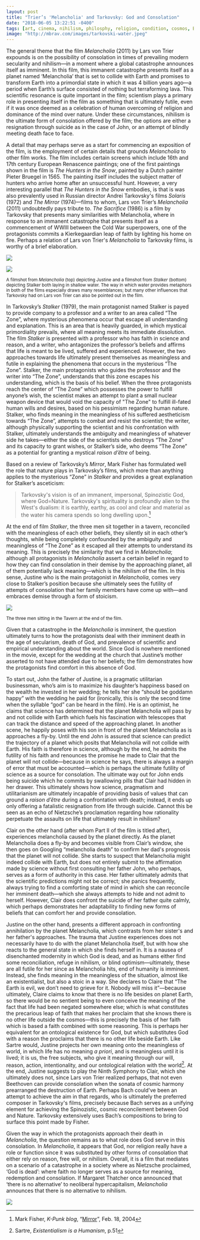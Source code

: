 ```yaml
---
layout: post
title: "Trier’s 'Melancholia' and Tarkovsky: God and Consolation"
date: "2018-06-05 13:22:51 -0400"
tags: [art, cinema, nihilism, philosphy, religion, condition, cosmos, Bach, Nietzsche]
image: "http://mbrav.com/images/tarkovski-water.jpeg"
---
```



The general theme that the film *Melancholia* (2011) by Lars von Trier expounds is on the possibility of consolation in times of prevailing modern secularity and nihilism—in a moment where a global catastrophe announces itself as imminent. In this film, this immanent catastrophe presents itself as a planet named ‘Melancholia’ that is set to collide with Earth and promises to transform Earth into a primordial state in which it was 4 billion years ago—a period when Earth’s surface consisted of nothing but terraforming lava. This scientific resonance is quite important in the film; scientism plays a primary role in presenting itself in the film as something that is ultimately futile, even if it was once deemed as a celebration of human overcoming of religion and dominance of the mind over nature. Under these circumstances, nihilism is the ultimate form of consolation offered by the film; the options are either a resignation through suicide as in the case of John, or an attempt of blindly meeting death face to face.

A detail that may perhaps serve as a start for commencing an exposition of the film, is the employment of certain details that grounds *Melancholia* to other film works. The film includes certain screens which include 16th and 17th century European Renascence paintings; one of the first paintings shown in the film is *The Hunters in the Snow*, painted by a Dutch painter Pieter Bruegel in 1565. The painting itself includes the subject matter of hunters who arrive home after an unsuccessful hunt. However, a very interesting parallel that *The Hunters in the Snow* embodies, is that is was also prevalently used in Russian director Andrei Tarkovsky's films *Solaris* (1972) and *The Mirror* (1974)—films to whom, Lars von Trier’s *Melancholia* (2011) undoubtedly pays tribute to. *The Sacrifice* (1986) is a film by Tarkovsky that presents many similarities with Melancholia, where in response to an immanent catastrophe that presents itself as a commencement of WWIII between the Cold War superpowers, one of the protagonists commits a Kierkegaardian leap of faith by lighting his home on fire. Perhaps a relation of Lars von Trier's *Melancholia* to Tarkovsky films, is worthy of a brief elaboration.



![](http://mbrav.com/images/melancholia-water.jpeg)

![](http://mbrav.com/images/tarkovski-water.jpeg)

<sub> A filmshot from *Melancholia* (top) depicting Justine and a filmshot from *Stalker* (bottom) depicting Stalker both laying in shallow water. The way in which water provides metaphors in both of the films especially draws many resemblances; but many other influences that Tarkovsky had on Lars von Trier can also be pointed out in the film.</sub>

In Tarkovsky’s *Stalker* (1979), the main protagonist named Stalker is payed to provide company to a professor and a writer to an area called “The Zone”, where mysterious phenomena occur that escape all understanding and explanation. This is an area that is heavily guarded, in which mystical primordiality prevails, where all meaning meets its immediate dissolution. The film *Stalker* is presented with a professor who has faith in science and reason, and a writer, who antagonizes the professor’s beliefs and affirms that life is meant to be lived, suffered and experienced. However, the two approaches towards life ultimately present themselves as meaningless and futile in explaining the phenomena that occurs in the mysterious “The Zone”. Stalker, the main protagonists who guides the professor and the writer into “The Zone”, understands that this zone escapes his understanding, which is the basis of his belief. When the three protagonists reach the center of “The Zone” which possesses the power to fulfill anyone’s wish, the scientist makes an attempt to plant a small nuclear weapon device that would void the capacity of "The Zone" to fulfill ill-fated human wills and desires, based on his pessimism regarding human nature. Stalker, who finds meaning in the meaningless of his suffered aestheticism towards “The Zone”, attempts to combat and resist the scientist; the writer, although physically supporting the scientist and his confrontation with Stalker, ultimately understands the ambiguity and meaningless of whatever side he takes—either the side of the scientists who destroys “The Zone” and its capacity to grant wishes, or Stalker’s side, who deems “The Zone” as a potential for granting a mystical *raison d’être* of being.

Based on a review of Tarkovsky’s *Mirror*, Mark Fisher has formulated well the role that nature plays in Tarkovsky’s films, which more than anything applies to the mysterious “Zone” in *Stalker* and provides a great explanation for Stalker’s asceticism:

> Tarkovsky's vision is of an immanent, impersonal, Spinozistic God, where God=Nature. Tarkovsky's spirituality is profoundly alien to the West's dualism: it is earthly, earthy, as cool and clear and material as the water his camera spends so long dwelling upon.[^2]  

[^2]: Mark Fisher, *K-Punk blog*, “[Mirror](http://k-punk.abstractdynamics.org/archives/001727.html)”, Feb. 18, 2004


At the end of film *Stalker*, the three men sit together in a tavern, reconciled with the meaningless of each other beliefs, they silently sit in each other’s thoughts, while being completely confounded by the ambiguity and meaningless of “The Zone” as it escaped all their attempts to understand its meaning. This is precisely the similarity that we find in *Melancholia*; although all protagonists in *Melancholia* assert a certain belief in regard to how they can find consolation in their demise by the approaching planet, all of them potentially lack meaning—which is the nihilism of the film. In this sense, Justine who is the main protagonist in *Melancholia*, comes very close to Stalker’s position because she ultimately sees the futility of attempts of consolation that her family members have come up with—and embraces demise through a form of stoicism.

![](http://mbrav.com/images/stlaker-tavern.jpg)  

<sub>The three men sitting in the Tavern at the end of the film.</sub>


<!--
*Solaris*, a response to Star Wars, is a response to its positivist outlook on space colonization and scientific progress and exposes the horrors of this positivism in which human suffering awakens from it latent slumber after it had been suppressed by positivist rational progress.

to Liu Cixin's sci-fi novel *Three Body Problem* (2006), in which everyone starts playing a game in which planets collide with one another almost becomes an obscene play of modernity where the death of God is accepted.

Mother of Justine was not at the church because she does not believe in marriage, that is well structured by the sister-manager that constructs the image of the wedding.

Claire walks out and looks at the night sky, as if the marriage can not find any reconciliation for her.

![](http://mbrav.com/images/stalker-meteorite.jpeg)
-->

Given that a catastrophe in the *Melancholia* is imminent, the question ultimately turns to how the protagonists deal with their imminent death in the age of secularism, death of God, and prevalence of scientific and empirical understanding about the world. Since God is nowhere mentioned in the movie, except for the wedding at the church that Justine’s mother asserted to not have attended due to her beliefs; the film demonstrates how the protagonists find comfort in this absence of God.


To start out, John the father of Justine, is a pragmatic utilitarian businessman, who’s aim is to maximize his daughter’s happiness based on the wealth he invested in her wedding; he tells her she “should be goddamn happy” with the wedding he paid for (ironically, this is only the second time when the syllable “god” can be heard in the film). He is an optimist, he claims that science has determined that the planet Melancholia will pass by and not collide with Earth which fuels his fascination with telescopes that can track the distance and speed of the approaching planet. In another scene, he happily poses with his son in front of the planet Melancholia as is approaches a fly-by. Until the end John is assured that science can predict the trajectory of a planet which posits that Melancholia will not collide with Earth. His faith is therefore in science, although by the end, he admits the futility of his faith and renounces the promise he made to Clair that the planet will not collide—because in science he says, there is always a margin of error that must be accounted—which is perhaps the ultimate futility of science as a source for consolation. The ultimate way out for John ends being suicide which he commits by swallowing pills that Clair had hidden in her drawer. This ultimately shows how science, pragmatism and utilitarianism are ultimately incapable of providing basis of values that can ground a *raison d’être* during a confrontation with death; instead, it ends up only offering a fatalistic resignation from life through suicide. Cannot this be seen as an echo of Nietzsche’s proclamation regarding how rationality perpetuate the assaults on life that ultimately result in nihilism?

Clair on the other hand (after whom Part II of the film is titled after), experiences melancholia caused by the planet directly. As the planet Melancholia does a fly-by and becomes visible from Clair’s window, she then goes on Googling “melancholia death” to confirm her dad's prognosis that the planet will not collide. She starts to suspect that Melancholia might indeed collide with Earth, but does not entirely submit to the affirmation made by science without first consulting her father John, who perhaps, serves as a form of authority in this case. Her father ultimately admits that the scientific predictions might not be correct; she panics frequently, always trying to find a comforting state of mind in which she can reconcile her imminent death—which she always attempts to hide and not admit to herself. However, Clair does confront the suicide of her father quite calmly, which perhaps demonstrates her adaptability to finding new forms of beliefs that can comfort her and provide consolation.

Justine on the other hand, presents a different approach in confronting annihilation by the planet Melancholia, which contrasts from her sister's and her father's approaches. The trauma that Justine experiences does not necessarily have to do with the planet Melancholia itself, but with how she reacts to the general state in which she finds herself in. It is a nausea of disenchanted modernity in which God is dead, and as humans either find some reconciliation, refuge in nihilism, or blind optimism—ultimately, these are all futile for her since as Melancholia hits, end of humanity is imminent. Instead, she finds meaning in the meaningless of the situation, almost like an existentialist, but also a stoic in a way. She declares to Claire that “The Earth is evil, we don’t need to grieve for it. Nobody will miss it”—because ultimately, Claire claims to know that there is no life besides on planet Earth, so there would be no sentient being to even conceive the meaning of the fact that life had been negated somewhere else; which is what constitutes the precarious leap of faith that makes her proclaim that she knows there is no other life outside the cosmos—this is precisely the basis of her faith which is based a faith combined with some reasoning. This is perhaps her equivalent for an ontological existence for God, but which substitutes God with a reason the proclaims that there is no other life beside Earth. Like Sartre would, Justine projects her own meaning onto the meaningless of world, in which life has no meaning *a priori*, and is meaningless until it is lived; it is us, the free subjects, who give it meaning through our will, reason, action, intentionality, and our ontological relation with the world[^1]. At the end, Justine suggests to play the Ninth Symphony to Clair, which she ultimately does not, since Lars von Trier realized perhaps, that not even Beethoven can provide consolation when the sonata of cosmic harmony prearranged the destruction of Earth. Perhaps Bach could've been an attempt to achieve the aim in that regards, who is ultimately the preferred composer in Tarkovsky's films, precisely because Bach serves as a unifying element for achieving the Spinozistic, cosmic reconcilement between God and Nature. Tarkovsky extensively uses Bach’s compositions to bring to surface this point made by Fisher.  

Given the way in which the protagonists approach their death in *Melancholia*, the question remains as to what role does God serve in this consolation. In *Melancholia*, it appears that God, nor religion really have a role or function since it was substituted by other forms of consolation that either rely on reason, free will, or nihilism. Overall, it is a film that mediates on a scenario of a catastrophe in a society where as Nietzsche proclaimed, ‘God is dead’: where faith no longer serves as a source for meaning, redemption and consolation. If Margaret Thatcher once announced that ‘there is no alternative’ to neoliberal hypercapitalism, *Melancholia* announces that there is no alternative to nihilism.


![](http://mbrav.com/images/stalker-dog.jpeg)

[^1]: Sartre, *Existentialism is a Humanism*, p.51
